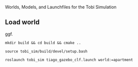 Worlds, Models, and Launchfiles for the Tobi Simulation 

## Load world 

ggf. 

`mkdir build && cd build && cmake ..`

`source tobi_sim/build/devel/setup.bash`

`roslaunch tobi_sim tiago_gazebo_clf.launch world:=apartment` 
